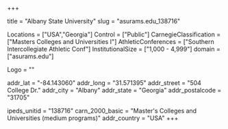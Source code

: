 
+++

title = "Albany State University"
slug = "asurams.edu_138716"

Locations = ["USA","Georgia"]
Control = ["Public"]
CarnegieClassification = ["Masters Colleges and Universities I"]
AthleticConferences = ["Southern Intercollegiate Athletic Conf"]
InstitutionalSize = ["1,000 - 4,999"]
domain = ["asurams.edu"]

Logo = ""

addr_lat = "-84.143060"
addr_long = "31.571395"
addr_street = "504 College Dr."
addr_city = "Albany"
addr_state = "Georgia"
addr_postalcode = "31705"

ipeds_unitid = "138716"
carn_2000_basic = "Master's Colleges and Universities (medium programs)"
addr_country = "USA"
+++
    
